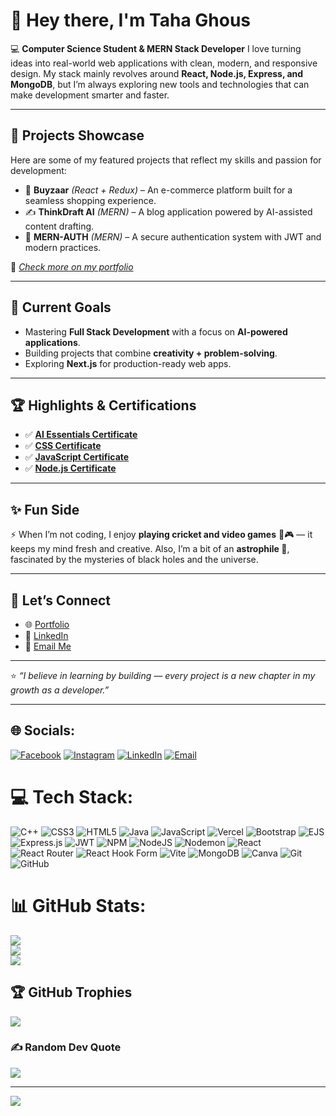 # 👋 Hey there, I'm Taha Ghous

💻 **Computer Science Student & MERN Stack Developer**
I love turning ideas into real-world web applications with clean, modern, and responsive design. My stack mainly revolves around **React, Node.js, Express, and MongoDB**, but I’m always exploring new tools and technologies that can make development smarter and faster.

---

## 🚀 Projects Showcase

Here are some of my featured projects that reflect my skills and passion for development:

* 🛒 **Buyzaar** *(React + Redux)* – An e-commerce platform built for a seamless shopping experience.
* ✍️ **ThinkDraft AI** *(MERN)* – A blog application powered by AI-assisted content drafting.
* 🔐 **MERN-AUTH** *(MERN)* – A secure authentication system with JWT and modern practices.

🔗 *[Check more on my portfolio](https://portfolio-rfzm.vercel.app/)*

---

## 🎯 Current Goals

* Mastering **Full Stack Development** with a focus on **AI-powered applications**.
* Building projects that combine **creativity + problem-solving**.
* Exploring **Next.js** for production-ready web apps.

---

## 🏆 Highlights & Certifications

* ✅ **[AI Essentials Certificate](https://www.coursera.org/account/accomplishments/verify/9FEJDFD6T62S)**
* ✅ **[CSS Certificate](https://www.hackerrank.com/certificates/70dc0d9d1ffb)**
* ✅ **[JavaScript Certificate](https://www.hackerrank.com/certificates/9893cedd9f3a)**
* ✅ **[Node.js Certificate](https://www.hackerrank.com/certificates/da0ed9ede8f4)**
 

---

## ✨ Fun Side

⚡ When I’m not coding, I enjoy **playing cricket and video games** 🏏🎮 — it keeps my mind fresh and creative.
Also, I’m a bit of an **astrophile 🚀**, fascinated by the mysteries of black holes and the universe.

---

## 🤝 Let’s Connect

* 🌐 [Portfolio](https://portfolio-rfzm.vercel.app/)
* 💼 [LinkedIn](https://linkedin.com/in/tahaghous2002)
* 📧 [Email Me](mailto:tahaghous2002@gmail.com)

---

⭐ *“I believe in learning by building — every project is a new chapter in my growth as a developer.”*


---


## 🌐 Socials:
[![Facebook](https://img.shields.io/badge/Facebook-%231877F2.svg?logo=Facebook&logoColor=white)](https://www.facebook.com/share/12HUA4nKKuD/)
[![Instagram](https://img.shields.io/badge/Instagram-%23E4405F.svg?logo=Instagram&logoColor=white)](https://www.instagram.com/tahaghous__2002/?igsh=aWRhd29qZWxjZzdj)
[![LinkedIn](https://img.shields.io/badge/LinkedIn-%230077B5.svg?logo=linkedin&logoColor=white)](https://linkedin.com/in/tahaghous2002)
[![Email](https://img.shields.io/badge/Email-D14836?logo=gmail&logoColor=white)](mailto:tahaghous2002@gmail.com)

# 💻 Tech Stack:
![C++](https://img.shields.io/badge/c++-%2300599C.svg?style=for-the-badge&logo=c%2B%2B&logoColor=white) 
![CSS3](https://img.shields.io/badge/css3-%231572B6.svg?style=for-the-badge&logo=css3&logoColor=white) 
![HTML5](https://img.shields.io/badge/html5-%23E34F26.svg?style=for-the-badge&logo=html5&logoColor=white) 
![Java](https://img.shields.io/badge/java-%23ED8B00.svg?style=for-the-badge&logo=openjdk&logoColor=white) 
![JavaScript](https://img.shields.io/badge/javascript-%23323330.svg?style=for-the-badge&logo=javascript&logoColor=%23F7DF1E) 
![Vercel](https://img.shields.io/badge/vercel-%23000000.svg?style=for-the-badge&logo=vercel&logoColor=white) 
![Bootstrap](https://img.shields.io/badge/bootstrap-%238511FA.svg?style=for-the-badge&logo=bootstrap&logoColor=white) 
![EJS](https://img.shields.io/badge/ejs-%23B4CA65.svg?style=for-the-badge&logo=ejs&logoColor=black) 
![Express.js](https://img.shields.io/badge/express.js-%23404d59.svg?style=for-the-badge&logo=express&logoColor=%2361DAFB) 
![JWT](https://img.shields.io/badge/JWT-black?style=for-the-badge&logo=JSON%20web%20tokens) 
![NPM](https://img.shields.io/badge/NPM-%23CB3837.svg?style=for-the-badge&logo=npm&logoColor=white) 
![NodeJS](https://img.shields.io/badge/node.js-6DA55F?style=for-the-badge&logo=node.js&logoColor=white) 
![Nodemon](https://img.shields.io/badge/NODEMON-%23323330.svg?style=for-the-badge&logo=nodemon&logoColor=%BBDEAD) 
![React](https://img.shields.io/badge/react-%2320232a.svg?style=for-the-badge&logo=react&logoColor=%2361DAFB) 
![React Router](https://img.shields.io/badge/React_Router-CA4245?style=for-the-badge&logo=react-router&logoColor=white) 
![React Hook Form](https://img.shields.io/badge/React%20Hook%20Form-%23EC5990.svg?style=for-the-badge&logo=reacthookform&logoColor=white) 
![Vite](https://img.shields.io/badge/vite-%23646CFF.svg?style=for-the-badge&logo=vite&logoColor=white) 
![MongoDB](https://img.shields.io/badge/MongoDB-%234ea94b.svg?style=for-the-badge&logo=mongodb&logoColor=white) 
![Canva](https://img.shields.io/badge/Canva-%2300C4CC.svg?style=for-the-badge&logo=Canva&logoColor=white) 
![Git](https://img.shields.io/badge/git-%23F05033.svg?style=for-the-badge&logo=git&logoColor=white) 
![GitHub](https://img.shields.io/badge/github-%23121011.svg?style=for-the-badge&logo=github&logoColor=white)

# 📊 GitHub Stats:
![](https://github-readme-stats.vercel.app/api?username=tahaghous16&theme=dark&hide_border=false&include_all_commits=false&count_private=false)<br/>
![](https://nirzak-streak-stats.vercel.app/?user=tahaghous16&theme=dark&hide_border=false)<br/>
![](https://github-readme-stats.vercel.app/api/top-langs/?username=tahaghous16&theme=dark&hide_border=false&include_all_commits=false&count_private=false&layout=compact)

## 🏆 GitHub Trophies
![](https://github-profile-trophy.vercel.app/?username=tahaghous16&theme=radical&no-frame=false&no-bg=true&margin-w=4)

### ✍️ Random Dev Quote
![](https://quotes-github-readme.vercel.app/api?type=horizontal&theme=radical)

---
[![](https://visitcount.itsvg.in/api?id=tahaghous16&icon=9&color=12)](https://visitcount.itsvg.in)

<!-- Proudly created with GPRM ( https://gprm.itsvg.in ) -->
